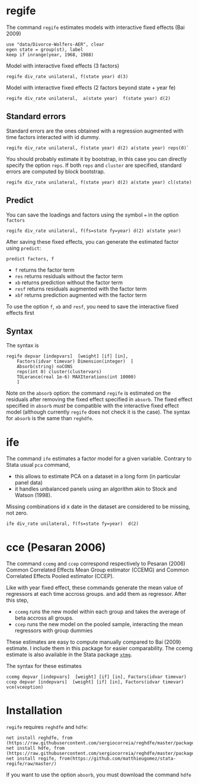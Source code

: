 

# regife

The command `regife` estimates models with interactive fixed effects (Bai 2009)


```
use "data/Divorce-Wolfers-AER", clear
egen state = group(st), label
keep if inrange(year, 1968, 1988) 
```

Model with interactive fixed effects (3 factors)
```
regife div_rate unilateral, f(state year) d(3)
```

Model with interactive fixed effects (2 factors beyond state + year fe)

```
regife div_rate unilateral,  a(state year)  f(state year) d(2)
```



## Standard errors

Standard errors are the ones obtained with a regression augmented with time factors interacted with id dummy. 

```
regife div_rate unilateral, f(state year) d(2) a(state year) reps(0)`
```

You should probably estimate it by bootstrap, in this case you can directly specify the option `reps`. If both `reps` and `cluster` are specified, standard errors are computed by block bootstrap.

```
regife div_rate unilateral, f(state year) d(2) a(state year) cl(state)
```


## Predict

You can save the loadings and factors using the symbol `=` in the option `factors`

```
regife div_rate unilateral, f(fs=state fy=year) d(2) a(state year)  
```


After saving these fixed effects,  you can generate the estimated factor using `predict`:

```
predict factors, f
```
- `f` returns the factor term
- `res` returns residuals without the factor term
- `xb` returns prediction without the factor term
- `resf` returns residuals augmented with the factor term
- `xbf` returns prediction augmented with the factor term

To use the option `f`, `xb` and `resf`, you need to save the interactive fixed effects first








## Syntax
The syntax is

```
regife depvar [indepvars]  [weight] [if] [in], 
	Factors(idvar timevar) Dimension(integer)  [
	Absorb(string) noCONS 
	reps(int 0) cluster(clustervars)
	TOLerance(real 1e-6) MAXIterations(int 10000) 
	]
```


Note on the `absorb` option: the command `regife` is estimated on the residuals after removing the fixed effect specified in `absorb`. The fixed effect specified in `absorb` *must* be compatible with the interactive fixed effect model (although currently `regife` does not check it is the case). The syntax for `absorb` is the same than `reghdfe`.



# ife
The command `ife` estimates a factor model for a given variable. Contrary to Stata usual `pca` command, 
- this allows to estimate PCA on a dataset in a long form (in particular panel data)
- it handles unbalanced panels using an algorithm akin to Stock and Watson (1998). 

Missing combinations id x date in the dataset are considered to be missing, not zero.

```
ife div_rate unilateral, f(fs=state fy=year)  d(2)
```

# cce (Pesaran 2006)

The command `ccemg` and `ccep` correspond respectively to Pesaran (2006) Common Correlated Effects Mean Group estimator (CCEMG) and Common Correlated Effects Pooled estimator (CCEP). 

Like with year fixed effect, these commands generate the mean value of regressors at each time accross groups. and add them as regressor. After this step,
- `ccemg` runs the new model within each group and takes the average of beta accross all groups.
- `ccep` runs the new model on the pooled sample, interacting the mean regressors with group dummies

These estimates are easy to compute manually compared to Bai (2009) estimate. I include them in this package for easier comparability. The ccemg estimate is also available in the Stata package [`xtmg`](https://ideas.repec.org/c/boc/bocode/s457238.html). 

The syntax for these estimates

```
ccemg depvar [indepvars]  [weight] [if] [in], Factors(idvar timevar)
ccep depvar [indepvars]  [weight] [if] [in], Factors(idvar timevar) vce(vceoption)
```



# Installation

`regife` requires `reghdfe` and `hdfe`:
```
net install reghdfe, from (https://raw.githubusercontent.com/sergiocorreia/reghdfe/master/package/)
net install hdfe, from (https://raw.githubusercontent.com/sergiocorreia/reghdfe/master/package/)
net install regife, from(https://github.com/matthieugomez/stata-regife/raw/master/)
```

If you want to use the option `absorb`, you must download the command `hdfe` 

```
```